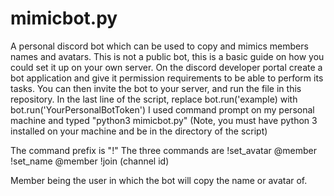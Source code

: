 # mimicbot.py
A personal discord bot which can be used to copy and mimics members names and avatars.
This is not a public bot, this is a basic guide on how you could set it up on your own server.
On the discord developer portal create a bot application and give it permission requirements to be able to perform its tasks.
You can then invite the bot to your server, and run the file in this repository.
In the last line of the script, replace bot.run('example) with bot.run('YourPersonalBotToken')
I used command prompt on my personal machine and typed "python3 mimicbot.py" (Note, you must have python 3 installed on your machine and be in the directory of the script)

The command prefix is "!"
The three commands are 
!set_avatar @member
!set_name @member
!join (channel id)

Member being the user in which the bot will copy the name or avatar of.

